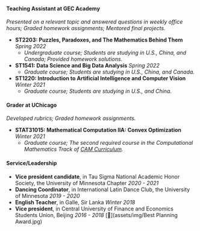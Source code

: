 
#### Teaching Assistant at GEC Academy
*Presented on a relevant topic and answered questions in weekly office hours; Graded homework assignments; Mentored final projects.*
* **ST2203: Puzzles, Paradoxes, and The Mathematics Behind Them** *Spring 2022*
  * *Undergraduate course; Students are studying in U.S., China, and Canada; Provided homework solutions.*
* **ST1541: Data Science and Big Data Analysis** *Spring 2022*
  * *Graduate course; Students are studying in U.S., China, and Canada.*
* **ST1220: Introduction to Artificial Intelligence and Computer Vision** *Winter 2021*
  * *Graduate course; Students are studying in U.S., and China.*

#### Grader at UChicago
*Developed rubrics; Graded homework assignments.*
* **STAT31015: Mathematical Computation IIA: Convex Optimization** *Winter 2021*
  * *Graduate course; The second required course in the Computational Mathematics Track of [CAM Curriculum](https://voices.uchicago.edu/cammasters/course-offerings/#caam31015).*

#### Service/Leadership
* **Vice president candidate**, in Tau Sigma National Academic Honor Society, the University of Minnesota Chapter *2020 - 2021*
* **Dancing Coordinator**, in International Latin Dance Club, the University of Minnesota *2019 - 2020*
* **English Teacher**, in Galle, Sir Lanka *Winter 2018*
* **Vice president**, in Central University of Finance and Economics Students Union, Beijing *2016 - 2018* [📄](assets/img/Best Planning Award.jpg)
